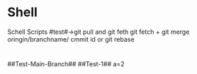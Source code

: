 # Shell
Schell Scripts
#test#->git pull and git feth
git fetch + git merge oringin/branchname/ cmmit id  or git rebase
#
##
##Test-Main-Branch##
##Test-1##
a=2

